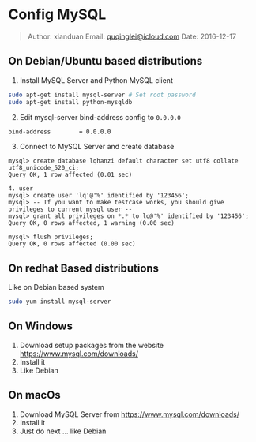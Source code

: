Config MySQL
============
> Author: xianduan
> Email: quqinglei@icloud.com
> Date: 2016-12-17

On Debian/Ubuntu based distributions
---------------------------------------

1. Install MySQL Server and Python MySQL client
```bash
sudo apt-get install mysql-server # Set root password
sudo apt-get install python-mysqldb
```
2. Edit mysql-server bind-address config to `0.0.0.0`
```bash
bind-address		= 0.0.0.0
```

3. Connect to MySQL Server and create database
```mysql
mysql> create database lqhanzi default character set utf8 collate utf8_unicode_520_ci;
Query OK, 1 row affected (0.01 sec)

4. user
mysql> create user 'lq'@'%' identified by '123456';
mysql> -- If you want to make testcase works, you should give privileges to current mysql user --
mysql> grant all privileges on *.* to lq@'%' identified by '123456'; 
Query OK, 0 rows affected, 1 warning (0.00 sec)

mysql> flush privileges;
Query OK, 0 rows affected (0.00 sec)
```
On redhat Based distributions
-----------------------------
Like on Debian based system
```bash
sudo yum install mysql-server
```

On Windows
----------
1. Download setup packages from the website https://www.mysql.com/downloads/
2. Install it
3. Like Debian

On macOs
--------
1. Download MySQL Server from https://www.mysql.com/downloads/
2. Install it 
3. Just do next ... like Debian
